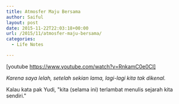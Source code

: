 ```yaml
---
title: Atmosfer Maju Bersama
author: Saiful
layout: post
date: 2015-11-22T22:03:18+00:00
url: /2015/11/atmosfer-maju-bersama/
categories:
  - Life Notes

---
```

[youtube https://www.youtube.com/watch?v=RnkamC0e0CI]

_Karena saya lelah, setelah sekian lama, lagi-lagi kita tak dikenal._

Kalau kata pak Yudi, "kita (selama ini) terlambat menulis sejarah kita sendiri."
